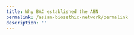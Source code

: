 ```yaml
---
title: Why BAC established the ABN
permalink: /asian-biosethic-network/permalink
description: ""
---
```

